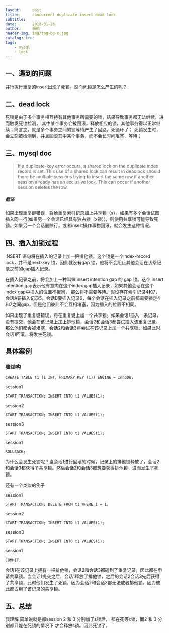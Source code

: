 ```yaml
---
layout:     post
title:      concurrent duplicate insert dead lock
subtitle:   
date:       2018-01-28
author:     振航
header-img: img/tag-bg-o.jpg
catalog: true
tags:
    - mysql
    - lock
---
```

## 一、遇到的问题
并行执行重复的insert出现了死锁。然而死锁是怎么产生的呢？

## 二、dead lock
死锁是由于多个事务相互持有其他事务所需要的锁，结果导致事务都无法继续，进而触发死锁检测，
其中某个事务会被回滚，释放相应的锁，其他事务得以正常继续；简言之，就是多个事务之间的锁等待产生了回路，死循环了；
死锁发生时，会立刻被检测到，并且回滚其中某个事务，而不会长时间阻塞、等待；

## 三、mysql doc
> If a duplicate-key error occurs, a shared lock on the duplicate index record is set. This use of a shared lock can result in deadlock should there be multiple sessions trying to insert the same row if another session already has an exclusive lock. This can occur if another session deletes the row.

##### 翻译
如果出现重复键错误，将给重复索引记录加上共享锁（s）。如果有多个会话试图插入同一行(如果另一个会话已经具有独占锁（x锁）)，则使用共享锁可能导致死锁。如果另一个会话删除行，或者insert操作事物回滚，就会发生这种情况。

## 四、插入加锁过程
INSERT 语句将在插入的记录上加一把排他锁，这个锁是一个index-record lock，并不是next-key 锁，因此就没有gap 锁，他将不会阻止其他会话在该条记录之前的gap插入记录。

在插入记录之前，将会加上一种叫做 insert intention gap 的 gap 锁。这个 insert intention gap表示他有意向在这个index gap插入记录，如果其他会话在这个index gap中插入的位置不相同，
那么将不需要等待。假设存在索引记录4和7，会话A要插入记录5，会话B要插入记录6，每个会话在插入记录之前都需要锁定4和7之间gap，但是他们彼此不会互相堵塞，因为插入的位置不相同。

如果出现了重复键错误，将在重复键上加一个共享锁。如果会话1插入一条记录，没有提交，他会在该记录上加上排他锁，会话2和会话3都尝试插入该重复记录，那么他们都会被堵塞，会话2和会话3将尝试在该记录上加一个共享锁。如果此时会话1回滚，将发生死锁。

## 具体案例
### 表结构
```mysql
CREATE TABLE t1 (i INT, PRIMARY KEY (i)) ENGINE = InnoDB;
```
session1
```mysql
START TRANSACTION; INSERT INTO t1 VALUES(1);
```
session2
```mysql
START TRANSACTION; INSERT INTO t1 VALUES(1);

```
session3
```mysql
START TRANSACTION; INSERT INTO t1 VALUES(1);
```
session1
```mysql
ROLLBACK;
```
为什么会发生死锁呢？当会话1进行回滚的时候，记录上的排他锁释放了，会话2和会话3都获得了共享锁。然后会话2和会话3都想要获得排他锁，进而发生了死锁。

还有一个类似的例子

session1
```mysql
START TRANSACTION; DELETE FROM t1 WHERE i = 1;
```
session2
```mysql
START TRANSACTION; INSERT INTO t1 VALUES(1);
```
session3
```mysql
START TRANSACTION; INSERT INTO t1 VALUES(1);
```
session1
```mysql
COMMIT;
```

会话1在该记录上拥有一把排他锁，会话2和会话3都碰到了重复记录，因此都在申请共享锁。当会话1提交之后，会话1释放了排他锁，之后的会话2会话3先后获得了共享锁，此时他们发生了死锁，因为会话2和会话3都无法或者排他锁，因为彼此都占用了该记录的共享锁。

## 五、总结
我理解 简单说就是都session 2 和 3 分别加了s锁后， 都在死等x锁，而2 和 3 分别都只能在死锁的情况下 才会释放s锁。因此死锁了。